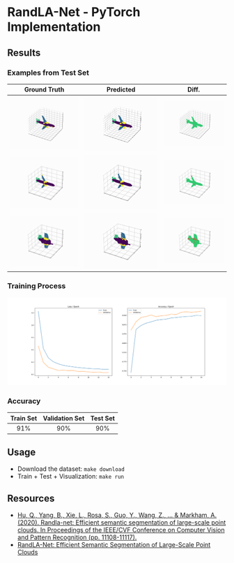 # RandLA-Net - PyTorch Implementation

## Results
### Examples from Test Set
<table>
    <thead>
        <tr>
            <th style="text-align: center;">Ground Truth</th>
            <th style="text-align: center;">Predicted</th>
            <th style="text-align: center;">Diff.</th>
        </tr>
    </thead>
    <tr>
        <td><img src='images/labeled_0.gif'></td>
        <td><img src='images/predicted_0.gif'></td>
        <td><img src='images/diff_0.gif'></td>
    </tr>
    <tr>
        <td><img src='images/labeled_1.gif'></td>
        <td><img src='images/predicted_1.gif'></td>
        <td><img src='images/diff_1.gif'></td>
    </tr>
    <tr>
        <td><img src='images/labeled_2.gif'></td>
        <td><img src='images/predicted_2.gif'></td>
        <td><img src='images/diff_2.gif'></td>
    </tr>
</table>

### Training Process
![Training Process](images/training.png)

### Accuracy
<table style="text-align: center;">
    <thead>
        <tr>
            <th>Train Set</th>
            <th>Validation Set</th>
            <th>Test Set</th>
        </tr>
    </thead>
    <tr>
        <td>91%</td>
        <td>90%</td>
        <td>90%</td>
    </tr>
</table>

## Usage
- Download the dataset: `make download`
- Train + Test + Visualization: `make run`

## Resources

- [Hu, Q., Yang, B., Xie, L., Rosa, S., Guo, Y., Wang, Z., ... & Markham, A. (2020). Randla-net: Efficient semantic segmentation of large-scale point clouds. In Proceedings of the IEEE/CVF Conference on Computer Vision and Pattern Recognition (pp. 11108-11117).](https://arxiv.org/abs/1911.11236)
- [RandLA-Net: Efficient Semantic Segmentation of Large-Scale Point Clouds](https://github.com/aRI0U/RandLA-Net-pytorch)